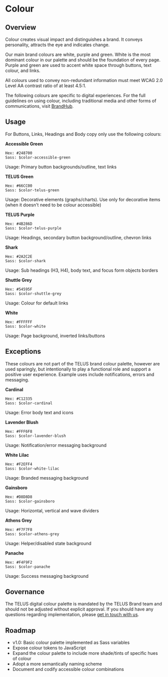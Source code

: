 # Colour

## Overview

Colour creates visual impact and distinguishes a brand. It conveys personality, attracts the eye and indicates change. 

Our main brand colours are white, purple and green. White is the most dominant colour in our palette and should be the 
foundation of every page. Purple and green are used to accent white space through buttons, text colour, and links.

All colours used to convey non-redundant information must meet WCAG 2.0 Level AA contrast ratio of at least 4.5:1.

The following colours are specific to digital experiences. For the full guidelines on using colour, including traditional 
media and other forms of communications, visit [BrandHub](https://brand.telus.com).


## Usage

For Buttons, Links, Headings and Body copy only use the following colours:

<div class="color__swatch">
  <div class="color">
    <div class="color__preview" style="background-color: #248700;"></div>
    <p><strong>Accessible Green</strong></p>
<pre><code>Hex: #248700
Sass: $color-accessible-green</code></pre>
    <p>Usage: Primary button backgrounds/outline, text links</p>
  </div>
  
  <div class="color">
    <div class="color__preview" style="background-color: #66CC00;"></div>
    <p><strong>TELUS Green</strong></p>
<pre><code>Hex: #66CC00
Sass: $color-telus-green</code></pre>
    <p>Usage: Decorative elements (graphs/charts). Use only for decorative items (when it doesn't need to be colour accessible)</p>
  </div>
  
  <div class="color">
    <div class="color__preview" style="background-color: #4B286D;"></div>
    <p><strong>TELUS Purple</strong></p>
<pre><code>Hex: #4B286D
Sass: $color-telus-purple</code></pre>
    <p>Usage: Headings, secondary button background/outline, chevron links</p>
  </div>
  
  <div class="color">
    <div class="color__preview" style="background-color: #2A2C2E;"></div>
    <p><strong>Shark</strong></p>
<pre><code>Hex: #2A2C2E
Sass: $color-shark</code></pre>
    <p>Usage: Sub headings (H3, H4), body text, and focus form objects borders</p>
  </div>
  
  <div class="color">
    <div class="color__preview" style="background-color: #54595F;"></div>
    <p><strong>Shuttle Grey</strong></p>
<pre><code>Hex: #54595F
Sass: $color-shuttle-grey</code></pre>
    <p>Usage: Colour for default links</p>
  </div>
  
  <div class="color">
    <div class="color__preview" style="background-color: #FFFFFF;"></div>
    <p><strong>White</strong></p>
<pre><code>Hex: #FFFFFF
Sass: $color-white</code></pre>
    <p>Usage: Page background, inverted links/buttons</p>
  </div>
</div>

## Exceptions

These colours are not part of the TELUS brand colour palette, however are used sparingly, but intentionally to play a 
functional role and support a positive user experience. Example uses include notifications, errors and messaging.

<div class="color__swatch">
  <div class="color">
    <div class="color__preview" style="background-color: #C12335;"></div>
    <p><strong>Cardinal</strong></p>
<pre><code>Hex: #C12335
Sass: $color-cardinal</code></pre>
    <p>Usage: Error body text and icons</p>
  </div>
  
  <div class="color">
    <div class="color__preview" style="background-color: #FFF6F8;"></div>
    <p><strong>Lavender Blush</strong></p>
<pre><code>Hex: #FFF6F8
Sass: $color-lavender-blush</code></pre>
    <p>Usage: Notification/error messaging background</p>
  </div>
    
  <div class="color">
    <div class="color__preview" style="background-color: #F2EFF4;"></div>
    <p><strong>White Lilac</strong></p>
<pre><code>Hex: #F2EFF4
Sass: $color-white-lilac</code></pre>
    <p>Usage: Branded messaging background</p>
  </div>
  
  <div class="color">
    <div class="color__preview" style="background-color: #D8D8D8;"></div>
    <p><strong>Gainsboro</strong></p>
<pre><code>Hex: #D8D8D8
Sass: $color-gainsboro</code></pre>
    <p>Usage: Horizontal, vertical and wave dividers</p>
  </div>
  
  <div class="color">
    <div class="color__preview" style="background-color: #F7F7F8;"></div>
    <p><strong>Athens Grey</strong></p>
<pre><code>Hex: #F7F7F8
Sass: $color-athens-grey</code></pre>
    <p>Usage: Helper/disabled state background</p>
  </div>
    
  <div class="color">
    <div class="color__preview" style="background-color: #F4F9F2;"></div>
    <p><strong>Panache</strong></p>
<pre><code>Hex: #F4F9F2
Sass: $color-panache</code></pre>
    <p>Usage: Success messaging background</p>
  </div>
</div>


## Governance

The TELUS digital colour palette is mandated by the TELUS Brand team and should not be adjusted without explicit approval. If 
you should have any questions regarding implementation, please [get in touch with us](../contact.md).

## Roadmap

* v1.0: Basic colour palette implemented as Sass variables
* Expose colour tokens to JavaScript
* Expand the colour palette to include more shade/tints of specific hues of colour
* Adopt a more semantically naming scheme
* Document and codify accessible colour combinations
